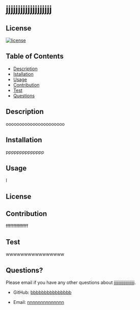 
  
  # jjjjjjjjjjjjjjjjjjj

  ## License
  [![license](https://img.shields.io/badge/license--green.svg)](https://shields.io/)

  ## Table of Contents
  - [Description](#description)
  - [Istallation](#installation)
  - [Usage](#usage)
  - [Contribution](#contribution)
  - [Test](#test)
  - [Questions](#questions)

  ## Description
  oooooooooooooooooooooo

  ## Installation
  pppppppppppppp

  ## Usage
  l

  ## License
  

  ## Contribution
  fffffffffffffff

  ## Test
  wwwwwwwwwwwwwwww

  ## Questions?
  Please email if you have any other questions about jjjjjjjjjjjjjjjjjjj.

  - GitHub: [bbbbbbbbbbbbbbb](https://github.com/bbbbbbbbbbbbbbb)

  - Email: [nnnnnnnnnnnnnn](mailto:user@example.com)
  